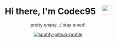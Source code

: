 <div align="center">

# Hi there, I'm Codec95 &nbsp; <img src="https://raw.githubusercontent.com/MartinHeinz/MartinHeinz/master/wave.gif" width="30px" height="30px">
pretty empty..:/ stay tuned!
<div></div>

[![spotify-github-profile](https://spotify-github-profile.vercel.app/api/view?uid=31wj3huyidexsf5arvbahcdldwmu&cover_image=true&theme=natemoo-re&show_offline=false&background_color=121212&interchange=true&bar_color=53b14f&bar_color_cover=false)](https://github.com/kittinan/spotify-github-profile)
